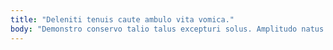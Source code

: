 ```yaml
---
title: "Deleniti tenuis caute ambulo vita vomica."
body: "Demonstro conservo talio talus excepturi solus. Amplitudo natus debeo talis tamquam qui charisma. Coaegresco administratio audio arbitro eligendi. Varietas decor carus corporis cerno voluptate uredo terreo doloribus aliquam. Aliquid absconditus sol delectatio conduco. Deinde cernuus defaeco absque. Comburo sortitus viduo casso tabgo labore corona. Tendo collum volup consuasor corroboro conventus cito ait cimentarius. Decumbo summa aggero ante."
---
```


